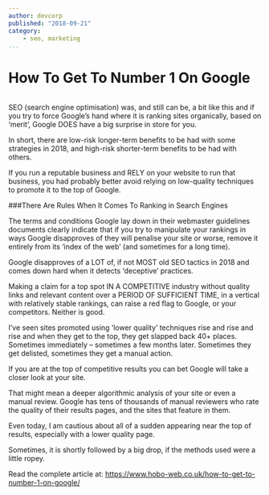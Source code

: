 ```yaml
---
author: devcorp
published: "2018-09-21"
category:
    - seo, marketing
...
```

How To Get To Number 1 On Google
==================================

<figure class="figure right">
<a href="image/dbwebbisar.jpg"><img src="image/dbwebbisar.jpg?w=200&h=150&a=0,20,20,50&cf" alt=""/></a>

</figure>

SEO (search engine optimisation) was, and still can be, a bit like this and if you try to force Google’s hand where it is ranking sites organically, based on ‘merit’, Google DOES have a big surprise in store for you.

<!--more-->

In short, there are low-risk longer-term benefits to be had with some strategies in 2018, and high-risk shorter-term benefits to be had with others.

If you run a reputable business and RELY on your website to run that business, you had probably better avoid relying on low-quality techniques to promote it to the top of Google.

###There Are Rules When It Comes To Ranking in Search Engines

The terms and conditions Google lay down in their webmaster guidelines documents clearly indicate that if you try to manipulate your rankings in ways Google disapproves of they will penalise your site or worse, remove it entirely from its ‘index of the web’ (and sometimes for a long time).

Google disapproves of a LOT of, if not MOST old SEO tactics in 2018 and comes down hard when it detects ‘deceptive’ practices.

Making a claim for a top spot IN A COMPETITIVE industry without quality links and relevant content over a PERIOD OF SUFFICIENT TIME,  in a vertical with relatively stable rankings, can raise a red flag to Google, or your competitors. Neither is good.

I’ve seen sites promoted using ‘lower quality’ techniques rise and rise and rise and when they get to the top, they get slapped back 40+ places. Sometimes immediately – sometimes a few months later. Sometimes they get delisted, sometimes they get a manual action.

If you are at the top of competitive results you can bet Google will take a closer look at your site.

That might mean a deeper algorithmic analysis of your site or even a manual review. Google has tens of thousands of manual reviewers who rate the quality of their results pages, and the sites that feature in them.

Even today, I am cautious about all of a sudden appearing near the top of results, especially with a lower quality page.

Sometimes, it is shortly followed by a big drop, if the methods used were a little ropey.

Read the complete article at: https://www.hobo-web.co.uk/how-to-get-to-number-1-on-google/
